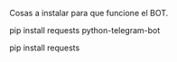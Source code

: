 Cosas a instalar para que funcione el BOT.

pip install requests python-telegram-bot

pip install requests
